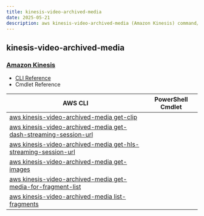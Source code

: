 ```yaml
---
title: kinesis-video-archived-media
date: 2025-05-21
description: aws kinesis-video-archived-media (Amazon Kinesis) command/cmdlet list.
---
```


## kinesis-video-archived-media

### [Amazon Kinesis](https://aws.amazon.com/kinesis/)

* [CLI Reference](https://awscli.amazonaws.com/v2/documentation/api/latest/reference/kinesis-video-archived-media/index.html)
* Cmdlet Reference

|AWS CLI|PowerShell Cmdlet|
|----|----|
|[aws kinesis-video-archived-media get-clip](https://awscli.amazonaws.com/v2/documentation/api/latest/reference/kinesis-video-archived-media/get-clip.html)||
|[aws kinesis-video-archived-media get-dash-streaming-session-url](https://awscli.amazonaws.com/v2/documentation/api/latest/reference/kinesis-video-archived-media/get-dash-streaming-session-url.html)||
|[aws kinesis-video-archived-media get-hls-streaming-session-url](https://awscli.amazonaws.com/v2/documentation/api/latest/reference/kinesis-video-archived-media/get-hls-streaming-session-url.html)||
|[aws kinesis-video-archived-media get-images](https://awscli.amazonaws.com/v2/documentation/api/latest/reference/kinesis-video-archived-media/get-images.html)||
|[aws kinesis-video-archived-media get-media-for-fragment-list](https://awscli.amazonaws.com/v2/documentation/api/latest/reference/kinesis-video-archived-media/get-media-for-fragment-list.html)||
|[aws kinesis-video-archived-media list-fragments](https://awscli.amazonaws.com/v2/documentation/api/latest/reference/kinesis-video-archived-media/list-fragments.html)||

